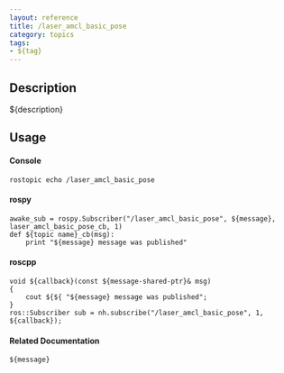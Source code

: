 ```yaml
---
layout: reference
title: /laser_amcl_basic_pose
category: topics
tags: 
- ${tag}
---
```


## Description
${description}

## Usage
#### Console
```
rostopic echo /laser_amcl_basic_pose
```

#### rospy
```
awake_sub = rospy.Subscriber("/laser_amcl_basic_pose", ${message}, laser_amcl_basic_pose_cb, 1)
def ${topic name}_cb(msg):
    print "${message} message was published"
```

#### roscpp
```
void ${callback}(const ${message-shared-ptr}& msg)
{
    cout ${${ "${message} message was published";
}
ros::Subscriber sub = nh.subscribe("/laser_amcl_basic_pose", 1, ${callback});
```

#### Related Documentation
``${message}``